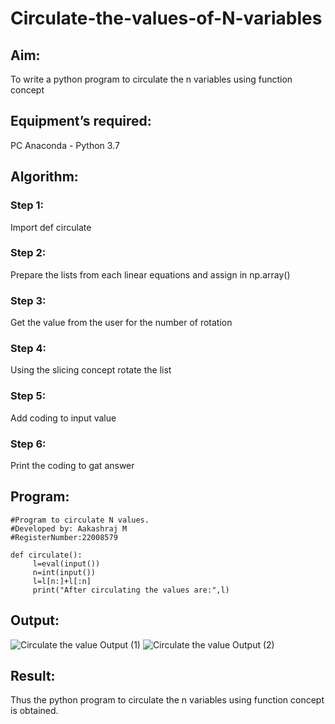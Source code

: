 # Circulate-the-values-of-N-variables
## Aim:
To write a python program to circulate the n variables using function concept
## Equipment’s required:
PC
Anaconda - Python 3.7
## Algorithm: 
### Step 1: 
Import def circulate
### Step 2: 
Prepare the lists from each linear equations and assign in np.array()
### Step 3: 
Get the value from the user for the number of rotation
### Step 4: 
Using the slicing concept rotate the list
### Step 5: 
Add coding to input value
### Step 6: 
Print the coding to gat answer 

## Program:
```
#Program to circulate N values.
#Developed by: Aakashraj M
#RegisterNumber:22008579

def circulate():
     l=eval(input())
     n=int(input())
     l=l[n:]+l[:n]
     print("After circulating the values are:",l)
```

## Output:
![Circulate the value Output (1)](https://user-images.githubusercontent.com/121117266/209361377-d02bdd7b-d384-47c1-aabc-e9d48138f783.png)
![Circulate the value Output (2)](https://user-images.githubusercontent.com/121117266/209361490-b24fe2cd-6a4b-4cb3-9d1f-debe0982051a.png)

## Result:
Thus the python program to circulate the n variables using function concept is obtained.
